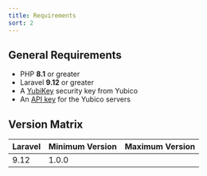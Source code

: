 ```yaml
---
title: Requirements
sort: 2
---
```


## General Requirements

- PHP **8.1** or greater
- Laravel **9.12** or greater
- A [YubiKey](https://www.yubico.com/store/) security key from Yubico
- An [API key](https://upgrade.yubico.com/getapikey/) for the Yubico servers

## Version Matrix

| Laravel | Minimum Version | Maximum Version |
| --- | --- | --- |
| 9.12 | 1.0.0 | |
